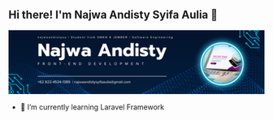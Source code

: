 ## Hi there! I'm Najwa Andisty Syifa Aulia 👋

<!--
**najwaandistysa/najwaandistysa** is a ✨ _special_ ✨ repository because its `README.md` (this file) appears on your GitHub profile.

Here are some ideas to get you started:

- 🔭 I’m currently working on ...
- 🌱 I’m currently learning ...
- 👯 I’m looking to collaborate on ...
- 🤔 I’m looking for help with ...
- 💬 Ask me about ...
- 📫 How to reach me: ...
- 😄 Pronouns: ...
- ⚡ Fun fact: ...
-->

![najwaandistysa](img/headerP.png)

- 🌱 I’m currently learning Laravel Framework
